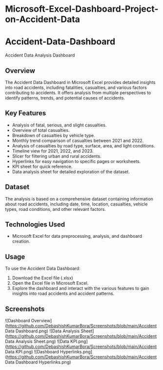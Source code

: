 # Microsoft-Excel-Dashboard-Project-on-Accident-Data
# Accident-Data-Dashboard
Accident Data Analysis Dashboard

## Overview

The Accident Data Dashboard in Microsoft Excel provides detailed insights into road accidents, including fatalities, casualties, and various factors contributing to accidents. It offers analysis from multiple perspectives to identify patterns, trends, and potential causes of accidents.

## Key Features

- Analysis of fatal, serious, and slight casualties.
- Overview of total casualties.
- Breakdown of casualties by vehicle type.
- Monthly trend comparison of casualties between 2021 and 2022.
- Analysis of casualties by road type, surface, area, and light conditions.
- Timeline view for 2021, 2022, and 2023.
- Slicer for filtering urban and rural accidents.
- Hyperlinks for easy navigation to specific pages or worksheets.
- KPI sheet for quick reference.
- Data analysis sheet for detailed exploration of the dataset.

## Dataset

The analysis is based on a comprehensive dataset containing information about road accidents, including date, time, location, casualties, vehicle types, road conditions, and other relevant factors.

## Technologies Used

- Microsoft Excel for data preprocessing, analysis, and dashboard creation.

## Usage

To use the Accident Data Dashboard:

1. Download the Excel file (.xlsx)
2. Open the Excel file in Microsoft Excel.
3. Explore the dashboard and interact with the various features to gain insights into road accidents and accident patterns.

## Screenshots

![Dashboard Overview](https://github.com/DebashishKumarBora/Screenshots/blob/main/Accident Data Dashboard.png)
![Data Analysis Sheet](https://github.com/DebashishKumarBora/Screenshots/blob/main/Accident Data Analysis Sheet.png)
![Data KPI.png](https://github.com/DebashishKumarBora/Screenshots/blob/main/Accident Data KPI.png)
![Dashboard Hyperlinks.png](https://github.com/DebashishKumarBora/Screenshots/blob/main/Accident Data Dashboard Hyperlinks.png)



